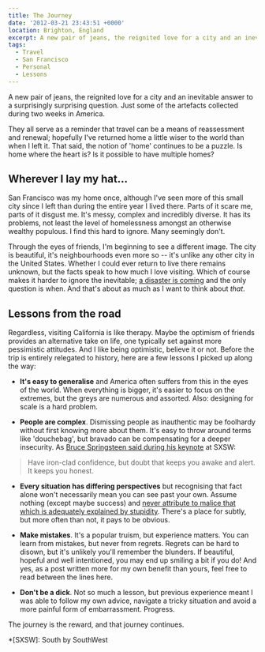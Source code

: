 ```yaml
---
title: The Journey
date: '2012-03-21 23:43:51 +0000'
location: Brighton, England
excerpt: A new pair of jeans, the reignited love for a city and an inevitable answer to a surprisingly surprising question. Just some of the artefacts collected during two weeks in America.
tags:
  - Travel
  - San Francisco
  - Personal
  - Lessons
---
```

A new pair of jeans, the reignited love for a city and an inevitable answer to a surprisingly surprising question. Just some of the artefacts collected during two weeks in America.

They all serve as a reminder that travel can be a means of reassessment and renewal; hopefully I've returned home a little wiser to the world than when I left it. That said, the notion of 'home' continues to be a puzzle. Is home where the heart is? Is it possible to have multiple homes?

## Wherever I lay my hat...

San Francisco was my home once, although I've seen more of this small city since I left than during the entire year I lived there. Parts of it scare me, parts of it disgust me. It's messy, complex and incredibly diverse. It has its problems, not least the level of homelessness amongst an otherwise wealthy populous. I find this hard to ignore. Many seemingly don't.

Through the eyes of friends, I'm beginning to see a different image. The city is beautiful, it's neighbourhoods even more so -- it's unlike any other city in the United States. Whether I could ever return to live there remains unknown, but the facts speak to how much I love visiting. Which of course makes it harder to ignore the inevitable; [a disaster is coming][1] and the only question is when. And that's about as much as I want to think about *that*.

## Lessons from the road

Regardless, visiting California is like therapy. Maybe the optimism of friends provides an alternative take on life, one typically set against more pessimistic attitudes. And I like being optimistic, believe it or not. Before the trip is entirely relegated to history, here are a few lessons I picked up along the way:

  * **It's easy to generalise** and America often suffers from this in the eyes of the world. When everything is bigger, it's easier to focus on the extremes, but the greys are numerous and assorted. Also: designing for scale is a hard problem.

  * **People are complex**. Dismissing people as inauthentic may be foolhardy without first knowing more about them. It's easy to throw around terms like 'douchebag', but bravado can be compensating for a deeper insecurity. As [Bruce Springsteen said during his keynote][2] at SXSW:

> Have iron-clad confidence, but doubt that keeps you awake and alert. It keeps you honest.

  * **Every situation has differing perspectives** but recognising that fact alone won't necessarily mean you can see past your own. Assume nothing (except maybe success) and [never attribute to malice that which is adequately explained by stupidity][3]. There's a place for subtly, but more often than not, it pays to be obvious.

  * **Make mistakes**. It's a popular truism, but experience matters. You can learn from mistakes, but never from regrets. Regrets can be hard to disown, but it's unlikely you'll remember the blunders. If beautiful, hopeful and well intentioned, you may end up smiling a bit if you do! And yes, as a post written more for my own benefit than yours, feel free to read between the lines here.

  * **Don't be a dick**. Not so much a lesson, but previous experience meant I was able to follow my own advice, navigate a tricky situation and avoid a more painful form of embarrassment. Progress.

The journey is the reward, and that journey continues.

[1]: http://www.usatoday.com/news/nation/2006-04-05-sf-earthquake-cover_x.htm
[2]: http://signalvnoise.com/posts/3138-bruces-keynote-at-the-sxsw-music-festival
[3]: http://en.wikipedia.org/wiki/Hanlon's_razor

*[SXSW]: South by SouthWest
